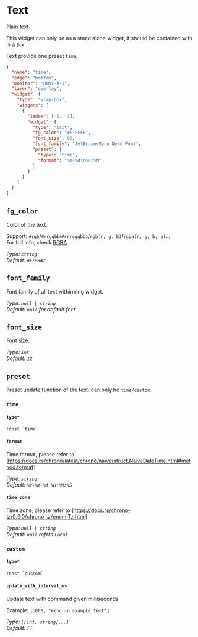 # Text

Plain text.

This widget can only be as a stand alone widget, it should be contained with in a `Box`.

Text provide one preset `time`.

```json
{
  "name": "time",
  "edge": "bottom",
  "monitor": "HDMI-A-1",
  "layer": "overlay",
  "widget": {
    "type": "wrap-box",
    "widgets": [
      {
        "index": [-1, -1],
        "widget": {
          "type": "text",
          "fg_color": "#FFFFFF",
          "font_size": 60,
          "font_family": "JetBrainsMono Nerd Font",
          "preset": {
            "type": "time",
            "format": "%m-%d\n%H:%M"
          }
        }
      }
    ]
  }
}
```

## `fg_color`

Color of the text.

Support: `#rgb`/`#rrggbb`/`#rrrgggbbb`/`rgb(r, g, b)`/`rgba(r, g, b, a)`...  
For full info, check [RGBA](https://gtk-rs.org/gtk4-rs/stable/latest/docs/src/gdk4/rgba.rs.html#205)

_Type: `string`_  
_Default: `#FFB847`_

## `font_family`

Font family of all text within ring widget.

_Type: `null | string`_  
_Default: `null` for default font_

## `font_size`

Font size.

_Type: `int`_  
_Default: `12`_

## `preset`

Preset update function of the text:
can only be `time/custom`.

### `time`

#### `type*`

```plaintext
const `time`
```

#### `format`

Time format, please refer to [https://docs.rs/chrono/latest/chrono/naive/struct.NaiveDateTime.html#method.format]

_Type: `string`_  
_Default: `%Y-%m-%d %H:%M:%S`_

#### `time_zone`

Time zone, please refer to [https://docs.rs/chrono-tz/0.9.0/chrono_tz/enum.Tz.html]

_Type: `null | string`_  
_Default: `null` refers `Local`_

### `custom`

#### `type*`

```plaintext
const `custom`
```

#### `update_with_interval_ms`

Update text with command given milliseconds

Example: `[1000, "echo -n example_text"]`

_Type: `[[int, string]...]`_  
_Default: `[]`_
